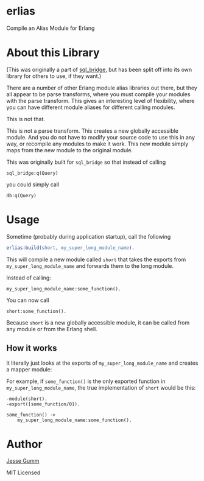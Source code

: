 erlias
=====

Compile an Alias Module for Erlang


About this Library
==================

(This was originally a part of [sql_bridge](https://github.com/choptastic/sql_bridge),
but has been split off into its own library for others to use, if they want.)

There are a number of other Erlang module alias libraries out there, but they
all appear to be parse transforms, where you must compile your modules with
the parse transform. This gives an interesting level of flexibility, where you
can have different module aliases for different calling modules.

This is not that.

This is not a parse transform. This creates a new globally accessible module.
And you do not have to modify your source code to use this in any way, or
recompile any modules to make it work. This new module simply maps from the
new module to the original module.


This was originally built for `sql_bridge` so that instead of calling

`sql_bridge:q(Query)`

you could simply call 

`db:q(Query)`

Usage
=====

Sometime (probably during application startup), call the following

```erlang
erlias:build(short, my_super_long_module_name).
```

This will compile a new module called `short` that takes the exports from
`my_super_long_module_name` and forwards them to the long module.


Instead of calling:

```
my_super_long_module_name:some_function().
```

You can now call

```
short:some_function().
```

Because `short` is a new globally accessible module, it can be called from
any module or from the Erlang shell.

How it works
------------
It literally just looks at the exports of `my_super_long_module_name` and
creates a mapper module:

For example, if `some_function()` is the only exported function in
`my_super_long_module_name`, the true implementation of `short` would be this:

```
-module(short).
-export([some_function/0]).

some_function() ->
	my_super_long_module_name:some_function().
```


Author
======

[Jesse Gumm](http://jessegumm.com)

MIT Licensed
